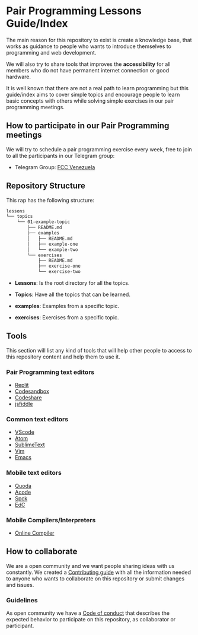 # Pair Programming Lessons Guide/Index

The main reason for this repository to exist is create a knowledge base, that
works as guidance to people who wants to introduce themselves to programming and
web development.

We will also try to share tools that improves the **accessibility** for all
members who do not have permanent internet connection or good hardware.

It is well known that there are not a real path to learn programming but this
guide/index aims to cover simple topics and encourage people to learn basic
concepts with others while solving simple exercises in our pair programming
meetings.

## How to participate in our Pair Programming meetings

We will try to schedule a pair programming exercise every week,
free to join to all the participants in our Telegram group:

* Telegram Group: [FCC Venezuela](https://t.me/fccvzla)

## Repository Structure

This rap has the following structure:

``` bash
lessons
└── topics
    └── 01-example-topic
        ├── README.md
        ├── examples
        │   ├── README.md
        │   ├── example-one
        │   └── example-two
        └── exercises
            ├── README.md
            ├── exercise-one
            └── exercise-two
```

* **Lessons**: Is the root directory for all the topics.

* **Topics**: Have all the topics that can be learned.

* **examples**: Examples from a specific topic.

* **exercises**: Exercises from a specific topic.

## Tools

This section will list any kind of tools that will help other people to access
to this repository content and help them to use it.

### Pair Programming text editors

* [Replit](repl.it)
* [Codesandbox](https://codesandbox.io/)
* [Codeshare](https://codeshare.io/)
* [jsfiddle](https:/jsfiddle.net)

### Common text editors

* [VScode](https://code.visualstudio.com/)
* [Atom](https://atom.io/)
* [SublimeText](https://www.sublimetext.com/)
* [Vim](https://www.vim.org/)
* [Emacs](https://www.gnu.org/software/emacs/)

### Mobile text editors

* [Quoda](https://play.google.com/store/apps/details?id=com.henrythompson.quoda)
* [Acode](https://play.google.com/store/apps/details?id=com.foxdebug.acodefree)
* [Spck](https://play.google.com/store/apps/details?id=io.spck)
* [EdC](https://play.google.com/store/apps/details?id=com.rhmsoft.code)

### Mobile Compilers/Interpreters

* [Online Compiler](https://play.google.com/store/apps/details?id=app.compiler)

## How to collaborate

We are a open community and we want people sharing ideas with us constantly.
We created a [Contributing guide](CONTRIBUTING.md) with all the information
needed to anyone who wants to collaborate on this repository or submit changes
and issues.

### Guidelines

As open community we have a [Code of conduct](CODE_OF_CONDUCT.md) that describes
the expected behavior to participate on this repository, as collaborator or
participant.
